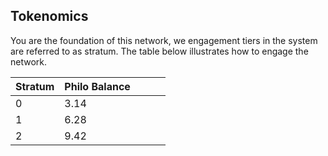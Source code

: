 ## Tokenomics

You are the foundation of this network, we engagement tiers in the system are referred to as stratum.  The table below illustrates how to engage the network.

|**Stratum** |Philo Balance|   |   |   |
|------------|-------------|---|---|---|
|           0|         3.14|   |   |   |
|           1|         6.28|   |   |   |
|           2|         9.42|   |   |   |
